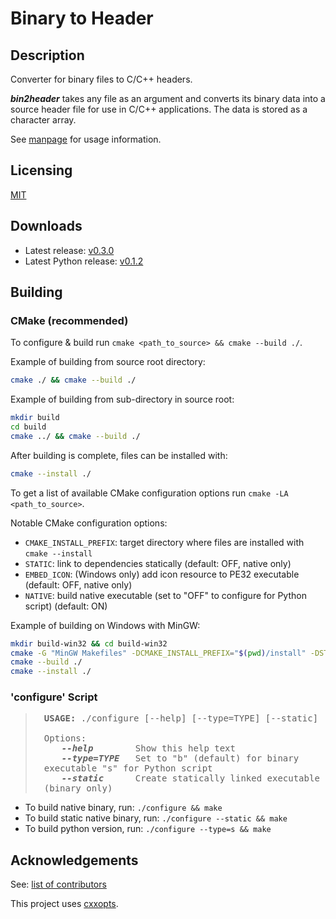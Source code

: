 # Binary to Header


## Description

Converter for binary files to C/C++ headers.

***bin2header*** takes any file as an argument and converts its binary data into a source header file for use in C/C++
applications. The data is stored as a character array.

See [manpage](https://antumdeluge.github.io/bin2header/reference/bin2header.1.html) for usage information.

## Licensing

[MIT](LICENSE.txt)

## Downloads

- Latest release: [v0.3.0](https://github.com/AntumDeluge/bin2header/releases/tag/v0.3.0)
- Latest Python release: [v0.1.2](https://github.com/AntumDeluge/bin2header/releases/tag/v0.1.2)


## Building

### CMake (recommended)

To configure & build run `cmake <path_to_source> && cmake --build ./`.

Example of building from source root directory:

```sh
cmake ./ && cmake --build ./
```

Example of building from sub-directory in source root:

```sh
mkdir build
cd build
cmake ../ && cmake --build ./
```

After building is complete, files can be installed with:

```sh
cmake --install ./
```

To get a list of available CMake configuration options run `cmake -LA <path_to_source>`.

Notable CMake configuration options:

- `CMAKE_INSTALL_PREFIX`: target directory where files are installed with `cmake --install`
- `STATIC`: link to dependencies statically (default: OFF, native only)
- `EMBED_ICON`: (Windows only) add icon resource to PE32 executable (default: OFF, native only)
- `NATIVE`: build native executable (set to "OFF" to configure for Python script) (default: ON)

Example of building on Windows with MinGW:

```sh
mkdir build-win32 && cd build-win32
cmake -G "MinGW Makefiles" -DCMAKE_INSTALL_PREFIX="$(pwd)/install" -DSTATIC=ON -DEMBED_ICON=ON ../
cmake --build ./
cmake --install ./
```

### 'configure' Script

<blockquote style="padding-left:2em; font-family:monospace;">
<b>USAGE:</b> ./configure [--help] [--type=TYPE] [--static]<br><br>
Options:<br>
<span style="padding-left:2em; font-weight:bold; font-style:italic;">--help</span> &nbsp;&nbsp;&nbsp;&nbsp;&nbsp;&nbsp; Show this help text<br>
<span style="padding-left:2em; font-weight:bold; font-style:italic;">--type=TYPE</span> &nbsp; Set to "b" (default) for binary executable "s" for Python script<br>
<span style="padding-left:2em; font-weight:bold; font-style:italic;">--static</span> &nbsp;&nbsp;&nbsp;&nbsp; Create statically linked executable (binary only)
</blockquote>

- To build native binary, run: `./configure && make`
- To build static native binary, run: `./configure --static && make`
- To build python version, run: `./configure --type=s && make`

## Acknowledgements

See: [list of contributors](https://github.com/AntumDeluge/bin2header/graphs/contributors)

This project uses [cxxopts](https://github.com/jarro2783/cxxopts).
